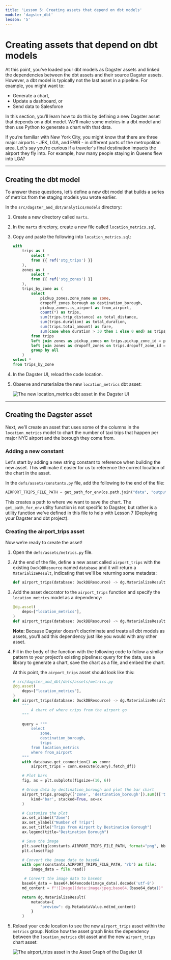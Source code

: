 ```yaml
---
title: 'Lesson 5: Creating assets that depend on dbt models'
module: 'dagster_dbt'
lesson: '5'
---
```


# Creating assets that depend on dbt models

At this point, you’ve loaded your dbt models as Dagster assets and linked the dependencies between the dbt assets and their source Dagster assets. However, a dbt model is typically not the last asset in a pipeline. For example, you might want to:

- Generate a chart,
- Update a dashboard, or
- Send data to Salesforce

In this section, you’ll learn how to do this by defining a new Dagster asset that depends on a dbt model. We’ll make some metrics in a dbt model and then use Python to generate a chart with that data.

If you’re familiar with New York City, you might know that there are three major airports - JFK, LGA, and EWR - in different parts of the metropolitan area. Let's say you’re curious if a traveler's final destination impacts the airport they fly into. For example, how many people staying in Queens flew into LGA?

---

## Creating the dbt model

To answer these questions, let’s define a new dbt model that builds a series of metrics from the staging models you wrote earlier. 

In the `src/dagster_and_dbt/analytics/models` directory:

1. Create a new directory called `marts`.
2. In the `marts` directory, create a new file called `location_metrics.sql`. 
3. Copy and paste the following into `location_metrics.sql`: 
    
    ```sql
    with
        trips as (
            select *
            from {{ ref('stg_trips') }}
        ),
        zones as (
            select *
            from {{ ref('stg_zones') }}
        ),
        trips_by_zone as (
            select
                pickup_zones.zone_name as zone,
                dropoff_zones.borough as destination_borough,
                pickup_zones.is_airport as from_airport,
                count(*) as trips,
                sum(trips.trip_distance) as total_distance,
                sum(trips.duration) as total_duration,
                sum(trips.total_amount) as fare,
                sum(case when duration > 30 then 1 else 0 end) as trips_over_30_min
            from trips
            left join zones as pickup_zones on trips.pickup_zone_id = pickup_zones.zone_id
            left join zones as dropoff_zones on trips.dropoff_zone_id = dropoff_zones.zone_id
            group by all
        )
    select *
    from trips_by_zone
    ```
    
4. In the Dagster UI, reload the code location. 
5. Observe and materialize the new `location_metrics` dbt asset:

   ![The new location_metrics dbt asset in the Dagster UI](/images/dagster-dbt/lesson-5/new-location-metrics-asset.png)

---

## Creating the Dagster asset

Next, we’ll create an asset that uses some of the columns in the `location_metrics` model to chart the number of taxi trips that happen per major NYC airport and the borough they come from.

### Adding a new constant

Let's start by adding a new string constant to reference when building the new asset. This will make it easier for us to reference the correct location of the chart in the asset.

In the `defs/assets/constants.py` file, add the following to the end of the file:

```python
AIRPORT_TRIPS_FILE_PATH = get_path_for_env(os.path.join("data", "outputs", "airport_trips.png"))
``` 

This creates a path to where we want to save the chart. The `get_path_for_env` utilty function is not specific to Dagster, but rather is a utility function we've defined in this file to help with Lesson 7 (Deploying your Dagster and dbt project).

### Creating the airport_trips asset

Now we’re ready to create the asset!

1. Open the `defs/assets/metrics.py` file.
2. At the end of the file, define a new asset called `airport_trips` with the existing `DuckDBResource` named `database` and it will return a `MaterializeResult`, indicating that we'll be returning some metadata:
    
    ```python
    def airport_trips(database: DuckDBResource) -> dg.MaterializeResult:
    ```
    
3. Add the asset decorator to the `airport_trips` function and specify the `location_metrics` model as a dependency:
    
    ```python
    @dg.asset(
        deps=["location_metrics"],
    )
    def airport_trips(database: DuckDBResource) -> dg.MaterializeResult:
    ```
    
    **Note:** Because Dagster doesn’t discriminate and treats all dbt models as assets, you’ll add this dependency just like you would with any other asset.
    
4. Fill in the body of the function with the following code to follow a similar pattern to your project’s existing pipelines: query for the data, use a library to generate a chart, save the chart as a file, and embed the chart.

   At this point, the `airport_trips` asset should look like this:
    
   ```python
   # src/dagster_and_dbt/defs/assets/metrics.py
   @dg.asset(
       deps=["location_metrics"],
   )
   def airport_trips(database: DuckDBResource) -> dg.MaterializeResult:
       """
           A chart of where trips from the airport go
       """

       query = """
           select
               zone,
               destination_borough,
               trips
           from location_metrics
           where from_airport
       """
       with database.get_connection() as conn:
           airport_trips = conn.execute(query).fetch_df()

       # Plot bars
       fig, ax = plt.subplots(figsize=(10, 6))

       # Group data by destination_borough and plot the bar chart
       airport_trips.groupby(['zone', 'destination_borough']).sum()['trips'].unstack().plot(
           kind='bar', stacked=True, ax=ax
       )

       # Customize the plot
       ax.set_xlabel("Zone")
       ax.set_ylabel("Number of Trips")
       ax.set_title("Trips from Airport by Destination Borough")
       ax.legend(title="Destination Borough")

       # Save the image
       plt.savefig(constants.AIRPORT_TRIPS_FILE_PATH, format="png", bbox_inches="tight")
       plt.close(fig)

       # Convert the image data to base64
       with open(constants.AIRPORT_TRIPS_FILE_PATH, "rb") as file:
           image_data = file.read()

        # Convert the image data to base64
       base64_data = base64.b64encode(image_data).decode('utf-8')
       md_content = f"![Image](data:image/jpeg;base64,{base64_data})"

       return dg.MaterializeResult(
           metadata={
               "preview": dg.MetadataValue.md(md_content)
           }
       )
   ```

5. Reload your code location to see the new `airport_trips` asset within the `metrics` group. Notice how the asset graph links the dependency between the `location_metrics` dbt asset and the new `airport_trips` chart asset:

   ![The airport_trips asset in the Asset Graph of the Dagster UI](/images/dagster-dbt/lesson-5/airport-trips-asset.png)